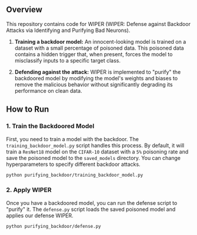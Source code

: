 ## Overview

This repository contains code for WIPER (WIPER: Defense against Backdoor Attacks via Identifying and Purifying Bad Neurons).

1.  **Training a backdoor model:** An innocent-looking model is trained on a dataset with a small percentage of poisoned data. This poisoned data contains a hidden trigger that, when present, forces the model to misclassify inputs to a specific target class.

2.  **Defending against the attack:** WIPER is implemented to "purify" the backdoored model by modifying the model's weights and biases to remove the malicious behavior without significantly degrading its performance on clean data.

## How to Run

### 1\. Train the Backdoored Model

First, you need to train a model with the backdoor. The `training_backdoor_model.py` script handles this process. By default, it will train a `ResNet18` model on the `CIFAR-10` dataset with a `5%` poisoning rate and save the poisoned model to the `saved_models` directory. You can change hyperparameters to specify different backdoor attacks.

```bash
python purifying_backdoor/training_backdoor_model.py
```

### 2\. Apply WIPER

Once you have a backdoored model, you can run the defense script to "purify" it. The `defense.py` script loads the saved poisoned model and applies our defense WIPER.

```bash
python purifying_backdoor/defense.py
```
